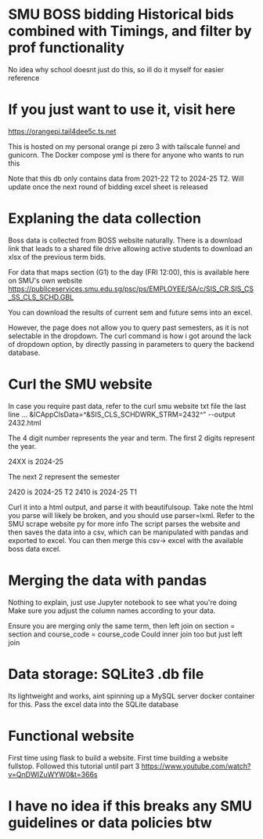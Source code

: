 # SMU BOSS bidding Historical bids combined with Timings, and filter by prof functionality

No idea why school doesnt just do this, so ill do it myself for easier reference

# If you just want to use it, visit here
https://orangepi.tail4dee5c.ts.net

This is hosted on my personal orange pi zero 3 with tailscale funnel and gunicorn. The Docker compose yml is there for anyone who wants to run this

Note that this db only contains data from 2021-22 T2 to 2024-25 T2. Will update once the next round of bidding excel sheet is released

# Explaning the data collection 
Boss data is collected from BOSS website naturally. There is a download link that leads to a shared file drive allowing active students to download an xlsx of the previous term bids. 

For data that maps section (G1) to the day (FRI 12:00), this is available here on SMU's own website
https://publiceservices.smu.edu.sg/psc/ps/EMPLOYEE/SA/c/SIS_CR.SIS_CS_SS_CLS_SCHD.GBL

You can download the results of current sem and future sems into an excel.

However, the page does not allow you to query past semesters, as it is not selectable in the dropdown. The curl command is how i got around the lack of dropdown option, by directly passing in parameters to query the backend database.

# Curl the SMU website
In case you require past data, refer to the curl smu website txt file
the last line
... &ICAppClsData=^&SIS_CLS_SCHDWRK_STRM=2432^" --output 2432.html 

The 4 digit number represents the year and term. 
The first 2 digits represent the year. 

24XX is 2024-25

The next 2 represent the semester

2420 is 2024-25 T2
2410 is 2024-25 T1

Curl it into a html output, and parse it with beautifulsoup. Take note the html you parse will likely be broken, and you should use parser=lxml. Refer to the SMU scrape website py for more info
The script parses the website and then saves the data into a csv, which can be manipulated with pandas and exported to excel. You can then merge this csv-> excel with the available boss data excel.

# Merging the data with pandas 
Nothing to explain, just use Jupyter notebook to see what you're doing
Make sure you adjust the column names according to your data. 

Ensure you are merging only the same term, then left join on section = section and course_code = course_code
Could inner join too but just left join 

# Data storage: SQLite3 .db file
Its lightweight and works, aint spinning up a MySQL server docker container for this.
Pass the excel data into the SQLite database

# Functional website
First time using flask to build a website. First time building a website fullstop.
Followed this tutorial until part 3 https://www.youtube.com/watch?v=QnDWIZuWYW0&t=366s

# I have no idea if this breaks any SMU guidelines or data policies btw


